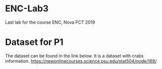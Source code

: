 # ENC-Lab3
 Last lab for the course ENC, Nova FCT 2019

# Dataset for P1

The dataset can be found in the link below. It is a dataset with crabs information.
https://newonlinecourses.science.psu.edu/stat504/node/169/
